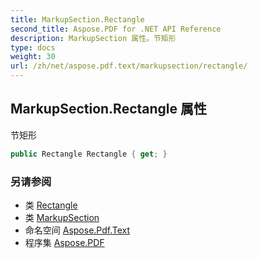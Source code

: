 ```yaml
---
title: MarkupSection.Rectangle
second_title: Aspose.PDF for .NET API Reference
description: MarkupSection 属性。节矩形
type: docs
weight: 30
url: /zh/net/aspose.pdf.text/markupsection/rectangle/
---
```

## MarkupSection.Rectangle 属性

节矩形

```csharp
public Rectangle Rectangle { get; }
```

### 另请参阅

* 类 [Rectangle](../../../aspose.pdf/rectangle/)
* 类 [MarkupSection](../)
* 命名空间 [Aspose.Pdf.Text](../../../aspose.pdf.text/)
* 程序集 [Aspose.PDF](../../../)